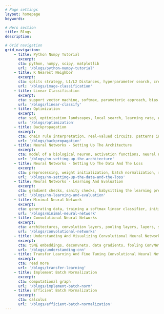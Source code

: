 ```yaml
---
# Page settings
layout: homepage
keywords:

# Hero section
title: Blogs
description:

# Grid navigation
grid_navigation:
    - title: Python Numpy Tutorial
      excerpt:
      cta: python, numpy, scipy, matplotlib
      url: '/blogs/python-numpy-tutorial'
    - title: K Nearest Neighbor
      excerpt:
      cta: splits strategy, L1/L2 Distances, hyperparameter search, cross validation
      url: '/blogs/image-classification'
    - title: Linear Classification
      excerpt:
      cta: support vector machine, softmax, parameteric approach, bias trick, hinge loss, cross-entropy loss, L2 regularization
      url: '/blogs/linear-classify'
    - title: Optimization
      excerpt:
      cta: sgd, optimization landscapes, local search, learning rate, gradient check
      url: '/blogs/optimization'
    - title: Backpropagation
      excerpt:
      cta: chain rule interpretation, real-valued circuits, patterns in gradient flow
      url: '/blogs/backpropagation'
    - title: Neural Networks - Setting Up The Architecture
      excerpt:
      cta: model of a biological neuron, activation functions, neural net architecture, representational power
      url: '/blogs/nn-setting-up-the-architecture'
    - title: Neural Networks - Setting Up The Data And The Loss
      excerpt:
      cta: preprocessing, weight initialization, batch normalization, regularization (L2/dropout), loss functions
      url: '/blogs/nn-setting-up-the-data-and-the-loss'
    - title: Neural Networks - Learning And Evaluation
      excerpt:
      cta: gradient checks, sanity checks, babysitting the learning process, momentum, second-order methods, adagrad, rmsprop, hyperparameter optimization, model ensembles
      url: '/blogs/nn-learning-and-evaluation'
    - title: Minimal Neural Network
      excerpt:
      cta: generating data, training a softmax linear classifier, initialize the parameters, compute the class scores, compute the loss, computing the analytic gradient with backpropagation, performing a parameter update, training a Neural Network
      url: '/blogs/minimal-neural-network'
    - title: Convolutional Neural Networks
      excerpt:
      cta: architectures, convolution layers, pooling layers, layers, spatial arrangement, layer patterns, layer sizing patterns, AlexNet/ZFNet/VGGNet, computational considerations
      url: '/blogs/convolutional-networks'
    - title: Understanding And Visualizing Convolutional Neural Networks
      excerpt:
      cta: tSNE embeddings, deconvnets, data gradients, fooling ConvNets, human comparisons
      url: '/blogs/understanding-cnn'
    - title: Transfer Learning And Fine Tuning Convolutional Neural Networks
      excerpt:
      cta: read more
      url: '/blogs/transfer-learning'
    - title: Implement Batch Normalization
      excerpt:
      cta: computational graph
      url: '/blogs/implement-batch-norm'
    - title: Efficient Batch Normalization 
      excerpt:
      cta: calculus 
      url: '/blogs/efficient-batch-normalization'
---
```


